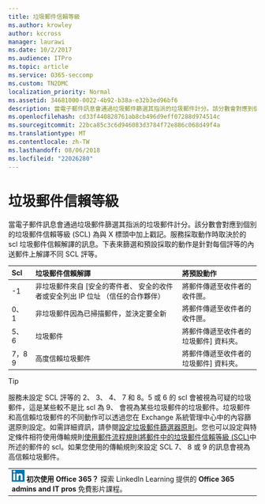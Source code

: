 ```yaml
---
title: 垃圾郵件信賴等級
ms.author: krowley
author: kccross
manager: laurawi
ms.date: 10/2/2017
ms.audience: ITPro
ms.topic: article
ms.service: O365-seccomp
ms.custom: TN2DMC
localization_priority: Normal
ms.assetid: 34681000-0022-4b92-b38a-e32b3ed96bf6
description: 當電子郵件訊息會通過垃圾郵件篩選其指派的垃圾郵件計分。該分數會對應到個別的垃圾郵件信賴等級 (SCL) 為與 X 標頭中加上戳記。服務採取動作時取決於的 scl 垃圾郵件信賴解譯的訊息。下表來篩選和預設採取的動作是針對每個評等的內送郵件上解譯不同 SCL 評等。
ms.openlocfilehash: cd33f440828761ab8cb496d9eff07288d974514c
ms.sourcegitcommit: 22bca85c3c6d946083d3784f72e886c068d49f4a
ms.translationtype: MT
ms.contentlocale: zh-TW
ms.lasthandoff: 08/06/2018
ms.locfileid: "22026280"
---
```

# <a name="spam-confidence-levels"></a>垃圾郵件信賴等級

當電子郵件訊息會通過垃圾郵件篩選其指派的垃圾郵件計分。該分數會對應到個別的垃圾郵件信賴等級 (SCL) 為與 X 標頭中加上戳記。服務採取動作時取決於的 scl 垃圾郵件信賴解譯的訊息。下表來篩選和預設採取的動作是針對每個評等的內送郵件上解譯不同 SCL 評等。
  
|**Scl**|**垃圾郵件信賴解譯**|**將預設動作**|
|:-----|:-----|:-----|
|-1  <br/> |非垃圾郵件來自 [安全的寄件者、 安全的收件者或安全列出 IP 位址 （信任的合作夥伴）  <br/> |將郵件傳遞至收件者的收件匣。  <br/> |
|0、 1  <br/> |非垃圾郵件因為已掃描郵件，並決定要全新  <br/> |將郵件傳遞至收件者的收件匣。  <br/> |
|5、 6  <br/> | 垃圾郵件  <br/> |將郵件傳遞至收件者的垃圾郵件] 資料夾。  <br/> |
|7，8 9  <br/> |高度信賴垃圾郵件  <br/> |將郵件傳遞至收件者的垃圾郵件] 資料夾。  <br/> |
   
> [!TIP]
> 服務未設定 SCL 評等的 2、 3、 4、 7 和 8。5 或 6 的 scl 會被視為可疑的垃圾郵件，這是某些較不是比 scl 為 9、 會視為某些垃圾郵件的垃圾郵件。垃圾郵件和高信賴垃圾郵件的不同動作可以透過您在 Exchange 系統管理中心中的內容篩選原則設定。如需詳細資訊，請參閱[設定垃圾郵件篩選器原則](configure-your-spam-filter-policies.md)。您也可以設定與特定條件相符使用傳輸規則[使用郵件流程規則將郵件中的垃圾郵件信賴等級 (SCL)](use-mail-flow-rules-to-set-the-spam-confidence-level-scl-in-messages.md)中所述的郵件的 scl。如果您使用的傳輸規則來設定 SCL 7、 8 或 9 的訊息會視為高信賴垃圾郵件。 
  
||
|:-----|
|![LinkedIn Learning 的短圖示](media/eac8a413-9498-4220-8544-1e37d1aaea13.png) **初次使用 Office 365？**         探索 LinkedIn Learning 提供的 **Office 365 admins and IT pros** 免費影片課程。 |
   

